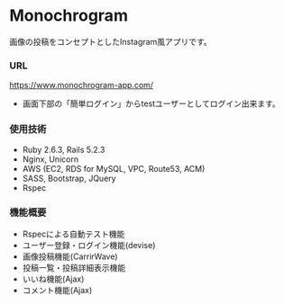 # Monochrogram
画像の投稿をコンセプトとしたInstagram風アプリです。

### URL
https://www.monochrogram-app.com/

- 画面下部の「簡単ログイン」からtestユーザーとしてログイン出来ます。

### 使用技術
- Ruby 2.6.3, Rails 5.2.3
- Nginx, Unicorn
- AWS (EC2, RDS for MySQL, VPC, Route53, ACM)
- SASS, Bootstrap, JQuery
- Rspec

### 機能概要
- Rspecによる自動テスト機能
- ユーザー登録・ログイン機能(devise)
- 画像投稿機能(CarrirWave)
- 投稿一覧・投稿詳細表示機能
- いいね機能(Ajax)
- コメント機能(Ajax)
